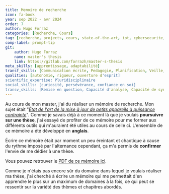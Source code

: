 ```yaml
---
title: Memoire de recherche
icon: fa-book 
year: sep 2022 - avr 2024
order: 7
author: Hugo Forraz
categories: [Recherche, Cours]
tag: [recherche, projects, cours, state-of-the-art, iot, cybersecurite, anglais]
comp-label: prompt-tip
git: 
    author: Hugo Forraz
    name: master's thesis
    link: https://gitlab.com/forrazh/master-s-thesis
meta_skills: [apprentissage, adaptabilité] 
transf_skills: [Communication écrite, Pedagogie, Planification, Veille, Langues, Informatique]
qualities: [autonomie, rigueur, ouverture d'esprit]
scientific_expertise: Pluridisciplinaire
social_skills: [curiosité, persévérance, confiance en soi]
transv_skills: [Remise en question, Capacité d'analyse, Capacité de synthèse, Formuler un problème, Esprit critique]
---
```


Au cours de mon master, j'ai du réaliser un mémoire de recherche. Mon sujet était "*<u>État de l'art de la mise à jour de petits appareils à puissance contrainte</u>*". Comme je savais déjà à ce moment là que je voulais **poursuivre sur une thèse**, j'ai essayé de profiter de ce mémoire pour me former aux différents outils qui m'auraient été utiles au cours de celle ci. L'ensemble de ce mémoire a été développé en **anglais**.

Écrire ce mémoire était par moment un peu éreintant et chaotique à cause du rythme imposé par l'alternance cependant, ça m'a permis de **confirmer** l'envie de me dédier à une thèse.

Vous pouvez retrouver le [PDF de ce mémoire ici](../../assets/pdfs/documents-competence-compedoc-forrazh/master-thesis-hf-final.pdf). 

Comme je n'étais pas encore sûr du domaine dans lequel je voulais réaliser ma thèse, j'ai cherché à écrire un mémoire qui me permettait d'en apprendre le plus sur un maximum de domaines à la fois, ce qui peut se ressentir sur la variété des thèmes et chapitres abordés.

